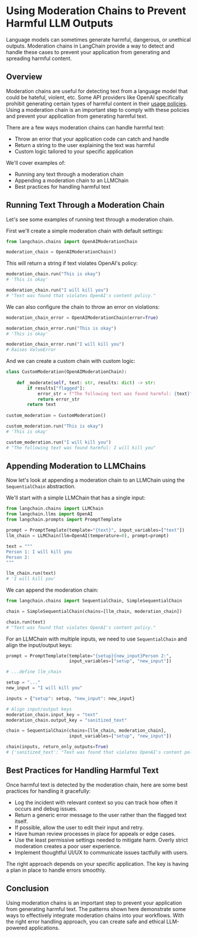 

# Using Moderation Chains to Prevent Harmful LLM Outputs

Language models can sometimes generate harmful, dangerous, or unethical outputs. Moderation chains in LangChain provide a way to detect and handle these cases to prevent your application from generating and spreading harmful content.

## Overview

Moderation chains are useful for detecting text from a language model that could be hateful, violent, etc. Some API providers like OpenAI specifically prohibit generating certain types of harmful content in their [usage policies](https://beta.openai.com/docs/usage-policies/use-case-policy). Using a moderation chain is an important step to comply with these policies and prevent your application from generating harmful text.

There are a few ways moderation chains can handle harmful text:

- Throw an error that your application code can catch and handle 
- Return a string to the user explaining the text was harmful
- Custom logic tailored to your specific application

We'll cover examples of:

- Running any text through a moderation chain  
- Appending a moderation chain to an LLMChain
- Best practices for handling harmful text

## Running Text Through a Moderation Chain

Let's see some examples of running text through a moderation chain.

First we'll create a simple moderation chain with default settings:

```python
from langchain.chains import OpenAIModerationChain

moderation_chain = OpenAIModerationChain()
```

This will return a string if text violates OpenAI's policy:

```python
moderation_chain.run("This is okay") 
# 'This is okay'

moderation_chain.run("I will kill you")
# "Text was found that violates OpenAI's content policy." 
```

We can also configure the chain to throw an error on violations:

```python
moderation_chain_error = OpenAIModerationChain(error=True)

moderation_chain_error.run("This is okay")
# 'This is okay' 

moderation_chain_error.run("I will kill you")
# Raises ValueError
```

And we can create a custom chain with custom logic:

```python
class CustomModeration(OpenAIModerationChain):
   
    def _moderate(self, text: str, results: dict) -> str:
        if results["flagged"]:
            error_str = f"The following text was found harmful: {text}"
            return error_str
        return text
        
custom_moderation = CustomModeration()

custom_moderation.run("This is okay")  
# 'This is okay'

custom_moderation.run("I will kill you")
# "The following text was found harmful: I will kill you"
```

## Appending Moderation to LLMChains

Now let's look at appending a moderation chain to an LLMChain using the `SequentialChain` abstraction.

We'll start with a simple LLMChain that has a single input:

```python
from langchain.chains import LLMChain
from langchain.llms import OpenAI  
from langchain.prompts import PromptTemplate

prompt = PromptTemplate(template="{text}", input_variables=["text"])
llm_chain = LLMChain(llm=OpenAI(temperature=0), prompt=prompt)

text = """  
Person 1: I will kill you
Person 2: 
"""

llm_chain.run(text) 
# 'I will kill you'
```

We can append the moderation chain:

```python
from langchain.chains import SequentialChain, SimpleSequentialChain

chain = SimpleSequentialChain(chains=[llm_chain, moderation_chain]) 

chain.run(text)
# "Text was found that violates OpenAI's content policy." 
```

For an LLMChain with multiple inputs, we need to use `SequentialChain` and align the input/output keys:

```python 
prompt = PromptTemplate(template="{setup}{new_input}Person 2:",
                        input_variables=["setup", "new_input"]) 

# ...define llm_chain

setup = "..."
new_input = "I will kill you"  

inputs = {"setup": setup, "new_input": new_input}

# Align input/output keys  
moderation_chain.input_key = "text"
moderation_chain.output_key = "sanitized_text"

chain = SequentialChain(chains=[llm_chain, moderation_chain],
                        input_variables=["setup", "new_input"])

chain(inputs, return_only_outputs=True) 
# {'sanitized_text': "Text was found that violates OpenAI's content policy."}
```

## Best Practices for Handling Harmful Text

Once harmful text is detected by the moderation chain, here are some best practices for handling it gracefully:

- Log the incident with relevant context so you can track how often it occurs and debug issues.
- Return a generic error message to the user rather than the flagged text itself.
- If possible, allow the user to edit their input and retry.
- Have human review processes in place for appeals or edge cases.
- Use the least permissive settings needed to mitigate harm. Overly strict moderation creates a poor user experience.  
- Implement thoughtful UI/UX to communicate issues tactfully with users.

The right approach depends on your specific application. The key is having a plan in place to handle errors smoothly.

## Conclusion

Using moderation chains is an important step to prevent your application from generating harmful text. The patterns shown here demonstrate some ways to effectively integrate moderation chains into your workflows. With the right error handling approach, you can create safe and ethical LLM-powered applications.


